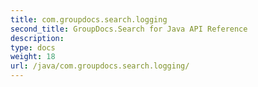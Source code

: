 ```yaml
---
title: com.groupdocs.search.logging
second_title: GroupDocs.Search for Java API Reference
description: 
type: docs
weight: 18
url: /java/com.groupdocs.search.logging/
---
```

